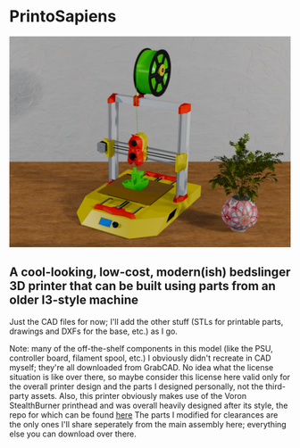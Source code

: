 # PrintoSapiens

![alt text](https://github.com/ChronicMechatronic/PrintoSapiens/blob/main/renders/PrintoSapiens.png)

## A cool-looking, low-cost, modern(ish) bedslinger 3D printer that can be built using parts from an older I3-style machine

Just the CAD files for now; I'll add the other stuff (STLs for printable parts, drawings and DXFs for the base, etc.) as I go.

Note: many of the off-the-shelf components in this model (like the PSU, controller board, filament spool, etc.) I obviously didn't recreate in CAD myself; they're all downloaded from GrabCAD. No idea what the license situation is like over there, so maybe consider this license here valid only for the overall printer design and the parts I designed personally, not the third-party assets.
Also, this printer obviously makes use of the Voron StealthBurner printhead and was overall heavily designed after its style, the repo for which can be found [here](https://github.com/VoronDesign/Voron-Stealthburner/tree/main)
The parts I modified for clearances are the only ones I'll share seperately from the main assembly here; everything else you can download over there.
